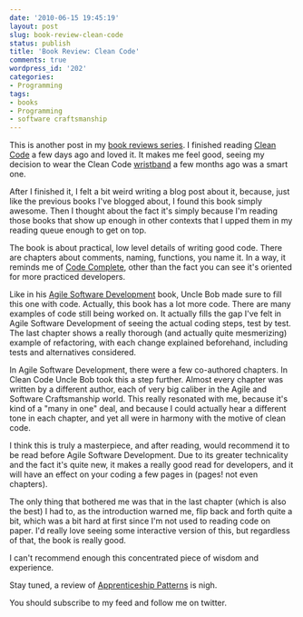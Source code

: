 ```yaml
---
date: '2010-06-15 19:45:19'
layout: post
slug: book-review-clean-code
status: publish
title: 'Book Review: Clean Code'
comments: true
wordpress_id: '202'
categories:
- Programming
tags:
- books
- Programming
- software craftsmanship
---
```


This is another post in my [book reviews series](/tag/books/). I finished reading [Clean Code](http://www.amazon.com/gp/product/0132350882?ie=UTF8&tag=thcodu02-20&linkCode=as2&camp=1789&creative=9325&creativeASIN=0132350882)<img src="http://www.assoc-amazon.com/e/ir?t=thcodu02-20&l=as2&o=1&a=0132350882" style="width: 0; height: 0; display: none; border: none !important;"> a few days ago and loved it. It makes me feel good, seeing my decision to wear the Clean Code [wristband](http://bit.ly/aPug4e) a few months ago was a smart one.

After I finished it, I felt a bit weird writing a blog post about it, because, just like the previous books I've blogged about, I found this book simply awesome. Then I thought about the fact it's simply because I'm reading those books that show up enough in other contexts that I upped them in my reading queue enough to get on top.

The book is about practical, low level details of writing good code. There are chapters about comments, naming, functions, you name it. In a way, it reminds me of [Code Complete](http://www.amazon.com/gp/product/0735619670?ie=UTF8&tag=thcodu02-20&linkCode=as2&camp=1789&creative=9325&creativeASIN=0735619670)<img src="http://www.assoc-amazon.com/e/ir?t=thcodu02-20&l=as2&o=1&a=0735619670" style="width: 0; height: 0; display: none; border: none !important;">, other than the fact you can see it's oriented for more practiced developers.

Like in his [Agile Software Development](http://www.amazon.com/gp/product/0135974445?ie=UTF8&tag=thcodu02-20&linkCode=as2&camp=1789&creative=9325&creativeASIN=0135974445)<img src="http://www.assoc-amazon.com/e/ir?t=thcodu02-20&l=as2&o=1&a=0135974445" style="width: 0; height: 0; display: none; border: none !important;"> book, Uncle Bob made sure to fill this one with code. Actually, this book has a lot more code. There are many examples of code still being worked on. It actually fills the gap I've felt in Agile Software Development of seeing the actual coding steps, test by test. The last chapter shows a really thorough (and actually quite mesmerizing) example of refactoring, with each change explained beforehand, including tests and alternatives considered.

In Agile Software Development, there were a few co-authored chapters. In Clean Code Uncle Bob took this a step further. Almost every chapter was written by a different author, each of very big caliber in the Agile and Software Craftsmanship world. This really resonated with me, because it's kind of a "many in one" deal, and because I could actually hear a different tone in each chapter, and yet all were in harmony with the motive of clean code.

I think this is truly a masterpiece, and after reading, would recommend it to be read before Agile Software Development. Due to its greater technicality and the fact it's quite new, it makes a really good read for developers, and it will have an effect on your coding a few pages in (pages! not even chapters).

The only thing that bothered me was that in the last chapter (which is also the best) I had to, as the introduction warned me, flip back and forth quite a bit, which was a bit hard at first since I'm not used to reading code on paper. I'd really love seeing some interactive version of this, but regardless of that, the book is really good.

I can't recommend enough this concentrated piece of wisdom and experience.

Stay tuned, a review of [Apprenticeship Patterns](http://www.amazon.com/gp/product/0596518382?ie=UTF8&tag=thcodu02-20&linkCode=as2&camp=1789&creative=9325&creativeASIN=0596518382)<img src="http://www.assoc-amazon.com/e/ir?t=thcodu02-20&l=as2&o=1&a=0596518382" style="width: 0; height: 0; display: none; border: none !important;"> is nigh.

You should subscribe to my feed and follow me on twitter.
